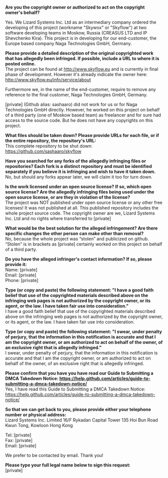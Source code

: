 **Are you the copyright owner or authorized to act on the copyright owner's behalf?**

Yes. We Lizard Systems Inc. Ltd as an intermediary company ordered the developing of this project (workname "Skywox" or "Skyflow") at two software developing teams in Moskow, Russia (CREASUS LTD and IP Shevchenko Kira). This project is in developing for our end-customer, the Europe based company Naga Technologies GmbH, Germany.

**Please provide a detailed description of the original copyrighted work that has allegedly been infringed. If possible, include a URL to where it is posted online.**  
The project can be found at http://www.skyflow.eu and is currently in final phase of development. However it's already indicate the owner here: http://www.skyflow.eu/info/service/about

Furthermore we, in the name of the end-customer, require to remove any reference to the final customer, Naga Technologies GmbH, Germany.

[private] (Github alias: sashaaro) did not work for us or for Naga Technologies GmbH directly. However, he worked on this project on behalf of a third party (one of Moskow based team) as freelancer and for sure had access to the source code. But he does not have any copyrights on this project.

**What files should be taken down? Please provide URLs for each file, or if the entire repository, the repository's URL:**  
This complete repository to be shut down: https://github.com/sashaaro/skyflow

**Have you searched for any forks of the allegedly infringing files or repositories? Each fork is a distinct repository and must be identified separately if you believe it is infringing and wish to have it taken down.**  
No, but should any forks appear later, we will claim it too for turn down.

**Is the work licensed under an open source license? If so, which open source license? Are the allegedly infringing files being used under the open source license, or are they in violation of the license?**  
The project was NOT published under open source license or any other free licenses! It was not published at all. This published repository includes the whole project source code. The copyright owner are we, Lizard Systems Inc. Ltd and no rights where transferred to [private]

**What would be the best solution for the alleged infringement? Are there specific changes the other person can make other than removal?**  
No, because the whole project was “stolen” and publicized on github. “Stolen” is in brackets as [private] certainly worked on this project on behalf of a third party.

**Do you have the alleged infringer's contact information? If so, please provide it:**  
Name: [private]  
Email: [private]  
Phone: [private]  

**Type (or copy and paste) the following statement: "I have a good faith belief that use of the copyrighted materials described above on the infringing web pages is not authorized by the copyright owner, or its agent, or the law. I have taken fair use into consideration."**  
I have a good faith belief that use of the copyrighted materials described above on the infringing web pages is not authorized by the copyright owner, or its agent, or the law. I have taken fair use into consideration.

**Type (or copy and paste) the following statement: "I swear, under penalty of perjury, that the information in this notification is accurate and that I am the copyright owner, or am authorized to act on behalf of the owner, of an exclusive right that is allegedly infringed."**  
I swear, under penalty of perjury, that the information in this notification is accurate and that I am the copyright owner, or am authorized to act on behalf of the owner, of an exclusive right that is allegedly infringed.

**Please confirm that you have you have read our Guide to Submitting a DMCA Takedown Notice: https://help.github.com/articles/guide-to-submitting-a-dmca-takedown-notice/**  
Yes, I have read this Guide to Submitting a DMCA Takedown Notice: https://help.github.com/articles/guide-to-submitting-a-dmca-takedown-notice/

**So that we can get back to you, please provide either your telephone number or physical address:**  
Lizard Systems Inc. Limited
16/F Rykadan Capital Tower
135 Hoi Bun Road
Kwun Tong, Kowloon
Hong Kong

Tel: [private]  
Fax: [private]  
Email: [private]  

We prefer to be contacted by email. Thank you!

**Please type your full legal name below to sign this request:**  
[private]
